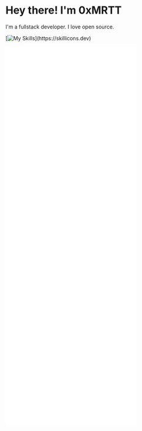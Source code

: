 
# Hey there! I'm 0xMRTT

I'm a fullstack developer. I love open source.

[![My Skills](https://skillicons.dev/icons?i=js,html,css,nodejs,react,vue,git,docker,linux,arduino,bash,django,electron,flask,github,gitlab,gtk,heroku,jquery,md,mastodon,mongodb,mysql,nextjs,netlify,nginx,nodejs,nuxtjs,postgres,prisma,qt,raspberrypi,regex,sass,sqlite,svg,svelte,tailwind,vscode,)](https://skillicons.dev)


![Metrics](/github-metrics.svg)
